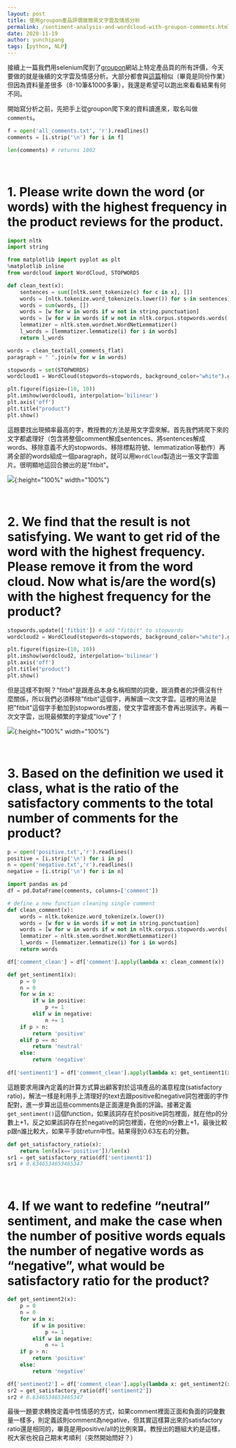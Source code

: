 ```yaml
---
layout: post
title: 使用groupon產品評價做簡易文字雲及情感分析
permalink: /sentiment-analysis-and-wordcloud-with-groupon-comments.html
date: 2020-11-19
author: yunchipang
tags: [python, NLP]
---
```

接續上一篇我們用selenium爬到了[groupon](https://www.groupon.com/deals/gg-fitbit-alta-fitness-wristband)網站上特定產品頁的所有評價，今天要做的就是後續的文字雲及情感分析。大部分都會與[這篇](https://yunchipang.github.io/sentiment-analysis-with-groupon-deals.html)相似（畢竟是同份作業）但因為資料量差很多（8-10筆&1000多筆），我還是希望可以跑出來看看結果有何不同。

開始寫分析之前，先把手上從groupon爬下來的資料讀進來，取名叫做`comments`。

```python
f = open('all_comments.txt', 'r').readlines()
comments = [i.strip('\n') for i in f]

len(comments) # returns 1002
```

<br>

# 1. Please write down the word (or words) with the highest frequency in the product reviews for the product.

```python
import nltk
import string

from matplotlib import pyplot as plt
%matplotlib inline
from wordcloud import WordCloud, STOPWORDS
```
```python
def clean_text(x):
    sentences = sum([nltk.sent_tokenize(c) for c in x], [])
    words = [nltk.tokenize.word_tokenize(s.lower()) for s in sentences]
    words = sum(words, [])
    words = [w for w in words if w not in string.punctuation]
    words = [w for w in words if w not in nltk.corpus.stopwords.words('english')]
    lemmatizer = nltk.stem.wordnet.WordNetLemmatizer()
    l_words = [lemmatizer.lemmatize(i) for i in words]
    return l_words
```
```python
words = clean_text(all_comments_flat)
paragraph = " ".join(w for w in words)
```
```python
stopwords = set(STOPWORDS)
wordcloud1 = WordCloud(stopwords=stopwords, background_color="white").generate(paragraph)

plt.figure(figsize=(10, 10))
plt.imshow(wordcloud1, interpolation='bilinear')
plt.axis('off')
plt.title("product")
plt.show()
```
這題要找出現頻率最高的字，教授教的方法是用文字雲來解。首先我們將爬下來的文字都處理好（包含將整個comment解成sentences、將sentences解成words、移除意義不大的stopwords、移除標點符號、lemmatization等動作）再將全部的words組成一個paragraph，就可以用`WordCloud`製造出一張文字雲圖片。很明顯地這回合勝出的是"fitbit"。

![](/assets/images/2020-11-19-wordcloud1.png){:height="100%" width="100%"}

<br>

# 2. We find that the result is not satisfying. We want to get rid of the word with the highest frequency. Please remove it from the word cloud. Now what is/are the word(s) with the highest frequency for the product?

```python
stopwords.update(['fitbit']) # add "fitbit" to stopwords
wordcloud2 = WordCloud(stopwords=stopwords, background_color="white").generate(paragraph)

plt.figure(figsize=(10, 10))
plt.imshow(wordcloud2, interpolation='bilinear')
plt.axis('off')
plt.title("product")
plt.show()
```
但是這樣不對啊？"fitbit"是跟產品本身名稱相關的詞彙，跟消費者的評價沒有什麼關係，所以我們必須移除"fitbit"這個字，再解讀一次文字雲。這裡的用法是把"fitbit"這個字手動加到stopwords裡面，使文字雲裡面不會再出現該字。再看一次文字雲，出現最頻繁的字變成"love"了！

![](/assets/images/2020-11-19-wordcloud2.png){:height="100%" width="100%"}

<br>

# 3. Based on the definition we used it class, what is the ratio of the satisfactory comments to the total number of comments for the product?

```python
p = open('positive.txt','r').readlines()
positive = [i.strip('\n') for i in p]
n = open('negative.txt','r').readlines()
negative = [i.strip('\n') for i in n]
```

```python
import pandas as pd
df = pd.DataFrame(comments, columns=['comment'])
```
```python
# define a new function cleaning single comment
def clean_comment(x):
    words = nltk.tokenize.word_tokenize(x.lower())
    words = [w for w in words if w not in string.punctuation]
    words = [w for w in words if w not in nltk.corpus.stopwords.words('english')]
    lemmatizer = nltk.stem.wordnet.WordNetLemmatizer()
    l_words = [lemmatizer.lemmatize(i) for i in words]
    return words

df['comment_clean'] = df['comment'].apply(lambda x: clean_comment(x))
```

```python
def get_sentiment1(x):
    p = 0
    n = 0
    for w in x:
        if w in positive:
            p += 1
        elif w in negative:
            n += 1
    if p > n:
        return 'positive'
    elif p == n:
        return 'neutral'
    else:
        return 'negative'
        
df['sentiment1'] = df['comment_clean'].apply(lambda x: get_sentiment1(x))
```

這題要求用課內定義的計算方式算出顧客對於這項產品的滿意程度(satisfactory ratio)，解法一樣是利用手上清理好的text去跟positive和negative詞包裡面的字作配對，進一步算出這些comments是正面還是負面的評論。接著定義`get_sentiment()`這個function，如果該詞存在於positive詞包裡面，就在他p的分數上+1，反之如果該詞存在於negative的詞包裡面，在他的n分數上+1，最後比較p跟n誰比較大，如果平手就return中性。結果得到0.63左右的分數。

```python
def get_satisfactory_ratio(x):
    return len(x[x=='positive'])/len(x)
sr1 = get_satisfactory_ratio(df['sentiment1'])
sr1 # 0.6346534653465347
```

<br>

# 4. If we want to redefine “neutral” sentiment, and make the case when the number of positive words equals the number of negative words as “negative”, what would be satisfactory ratio for the product?

```python
def get_sentiment2(x):
    p = 0
    n = 0
    for w in x:
        if w in positive:
            p += 1
        elif w in negative:
            n += 1
    if p > n:
        return 'positive'
    else:
        return 'negative'

df['sentiment2'] = df['comment_clean'].apply(lambda x: get_sentiment2(x))
sr2 = get_satisfactory_ratio(df['sentiment2'])
sr2 # 0.6346534653465347
```

最後一題要求轉換定義中性情感的方式，如果comment裡面正面和負面的詞彙數量一樣多，則定義該則comment為negative，但其實這樣算出來的satisfactory ratio還是相同的，畢竟是用positive/all的比例來算。教授出的題組大約是這樣，祝大家也祝自己期末考順利（突然開始問好？）

<br>